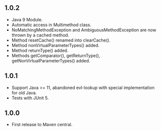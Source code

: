 1.0.2
-----

* Java 9 Module.
* Automatic access in Multimethod class.
* NoMatchingMethodException and AmbiguousMethodException are now thrown by a cached method.
* Method resetCache() renamed into clearCache().
* Method nonVirtualParameterTypes() added.
* Method returnType() added.
* Methods getComparator(), getReturnType(), getNonVirtualParameterTypes() added.

1.0.1
-----

* Support Java >= 11, abandoned evl-lookup with special implementation for old Java.
* Tests with JUnit 5.

1.0.0
-----

* First release to Maven central.